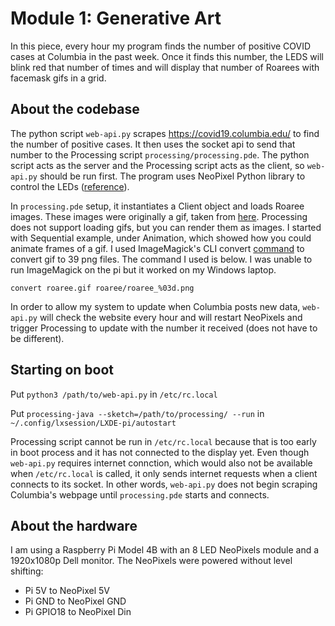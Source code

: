 # Module 1: Generative Art
In this piece, every hour my program finds the number of positive COVID cases at Columbia in the past week. Once it finds this number, the LEDS will blink red that number of times and will display that number of Roarees with facemask gifs in a grid.

## About the codebase
The python script `web-api.py` scrapes https://covid19.columbia.edu/ to find the number of positive cases. It then uses the socket api to send that number to the Processing script `processing/processing.pde`. The python script acts as the server and the Processing script acts as the client, so `web-api.py` should be run first. The program uses NeoPixel Python library to control the LEDs ([reference](https://learn.adafruit.com/neopixels-on-raspberry-pi/python-usage)).

In `processing.pde` setup, it instantiates a Client object and loads Roaree images. These images were originally a gif, taken from [here](https://giphy.com/stickers/columbiauniversity-roaree-roar-lions-columbia-lion-gJodAHOgIT3C9a2Qg5). Processing does not support loading gifs, but you can render them as images. I started with Sequential example, under Animation, which showed how you could animate frames of a gif. I used ImageMagick's CLI convert [command](https://imagemagick.org/script/convert.php) to convert gif to 39 png files. The command I used is below. I was unable to run ImageMagick on the pi but it worked on my Windows laptop.

`convert roaree.gif roaree/roaree_%03d.png`

 In order to allow my system to update when Columbia posts new data, `web-api.py` will check the website every hour and will restart NeoPixels and trigger Processing to update with the number it received (does not have to be different).

## Starting on boot
Put `python3 /path/to/web-api.py` in `/etc/rc.local`

Put `processing-java --sketch=/path/to/processing/ --run` in `~/.config/lxsession/LXDE-pi/autostart`

Processing script cannot be run in `/etc/rc.local` because that is too early in boot process and it has not connected to the display yet. Even though `web-api.py` requires internet connction, which would also not be available when `/etc/rc.local` is called, it only sends internet requests when a client connects to its socket. In other words, `web-api.py` does not begin scraping Columbia's webpage until `processing.pde` starts and connects.

## About the hardware
I am using a Raspberry Pi Model 4B with an 8 LED NeoPixels module and a 1920x1080p Dell monitor. The NeoPixels were powered without level shifting:
- Pi 5V to NeoPixel 5V
- Pi GND to NeoPixel GND
- Pi GPIO18 to NeoPixel Din
